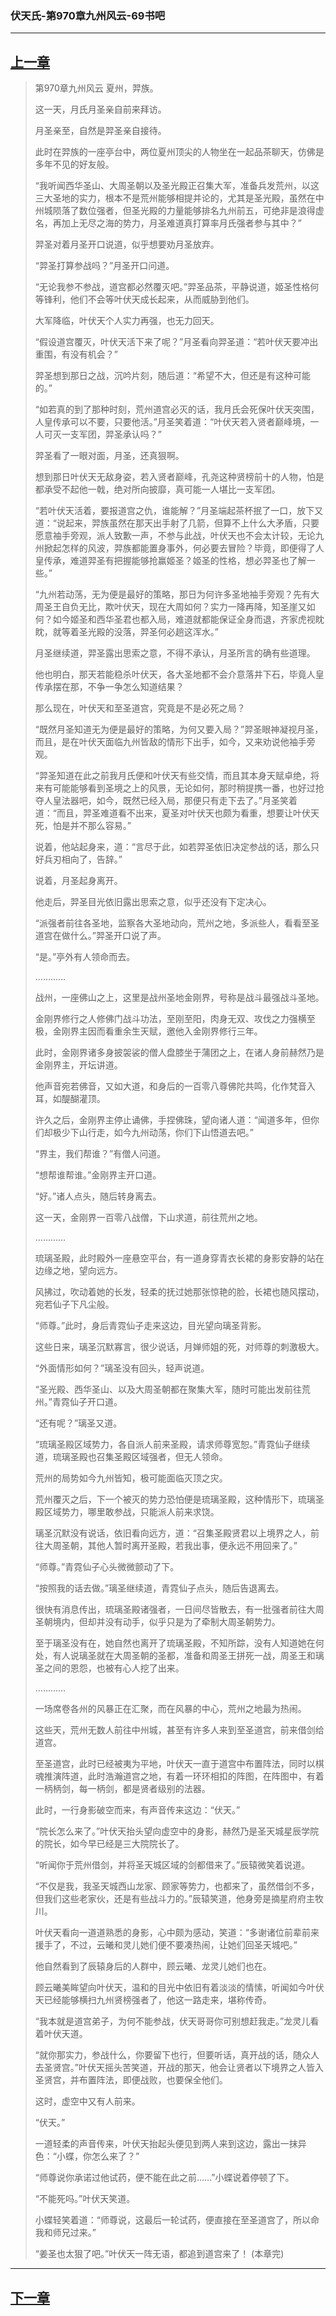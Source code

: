### 伏天氏-第970章九州风云-69书吧

--------
[上一章](./0570635aad1a156c099c5ce9b9a90fa3.md)
--------


>
>
>
>第970章九州风云
>夏州，羿族。
>
>这一天，月氏月圣亲自前来拜访。
>
>月圣亲至，自然是羿圣亲自接待。
>
>此时在羿族的一座亭台中，两位夏州顶尖的人物坐在一起品茶聊天，仿佛是多年不见的好友般。
>
>“我听闻西华圣山、大周圣朝以及圣光殿正召集大军，准备兵发荒州，以这三大圣地的实力，根本不是荒州能够相提并论的，尤其是圣光殿，虽然在中州城陨落了数位强者，但圣光殿的力量能够排名九州前五，可绝非是浪得虚名，再加上无尽之海的势力，月圣难道真打算率月氏强者参与其中？”
>
>羿圣对着月圣开口说道，似乎想要劝月圣放弃。
>
>“羿圣打算参战吗？”月圣开口问道。
>
>“无论我参不参战，道宫都必然覆灭吧。”羿圣品茶，平静说道，姬圣性格何等锋利，他们不会等叶伏天成长起来，从而威胁到他们。
>
>大军降临，叶伏天个人实力再强，也无力回天。
>
>“假设道宫覆灭，叶伏天活下来了呢？”月圣看向羿圣道：“若叶伏天要冲出重围，有没有机会？”
>
>羿圣想到那日之战，沉吟片刻，随后道：“希望不大，但还是有这种可能的。”
>
>“如若真的到了那种时刻，荒州道宫必灭的话，我月氏会死保叶伏天突围，人皇传承可以不要，只要他活。”月圣笑着道：“叶伏天若入贤者巅峰境，一人可灭一支军团，羿圣承认吗？”
>
>羿圣看了一眼对面，月圣，还真狠啊。
>
>想到那日叶伏天无敌身姿，若入贤者巅峰，孔尧这种贤榜前十的人物，怕是都承受不起他一戟，绝对所向披靡，真可能一人堪比一支军团。
>
>“若叶伏天活着，要报道宫之仇，谁能解？”月圣端起茶杯抿了一口，放下又道：“说起来，羿族虽然在那天出手射了几箭，但算不上什么大矛盾，只要愿意袖手旁观，派人致歉一声，不参与此战，叶伏天也不会太计较，无论九州掀起怎样的风波，羿族都能置身事外，何必要去冒险？毕竟，即便得了人皇传承，难道羿圣有把握能够抢赢姬圣？姬圣的性格，想必羿圣也了解一些。”
>
>“九州若动荡，无为便是最好的策略，那日为何许多圣地袖手旁观？先有大周圣王自负无比，欺叶伏天，现在大周如何？实力一降再降，知圣崖又如何？如今姬圣和西华圣君也都入局，难道就都能保证全身而退，齐家虎视眈眈，就等着圣光殿的没落，羿圣何必趟这浑水。”
>
>月圣继续道，羿圣露出思索之意，不得不承认，月圣所言的确有些道理。
>
>他也明白，那天若能稳杀叶伏天，各大圣地都不会介意落井下石，毕竟人皇传承摆在那，不争一争怎么知道结果？
>
>那么现在，叶伏天和至圣道宫，究竟是不是必死之局？
>
>“既然月圣知道无为便是最好的策略，为何又要入局？”羿圣眼神凝视月圣，而且，是在叶伏天面临九州皆敌的情形下出手，如今，又来劝说他袖手旁观。
>
>“羿圣知道在此之前我月氏便和叶伏天有些交情，而且其本身天赋卓绝，将来有可能能够看到圣境之上的风景，无论如何，那时稍提携一番，也好过抢夺人皇法器吧，如今，既然已经入局，那便只有走下去了。”月圣笑着道：“而且，羿圣难道看不出来，夏圣对叶伏天也颇为看重，想要让叶伏天死，怕是并不那么容易。”
>
>说着，他站起身来，道：“言尽于此，如若羿圣依旧决定参战的话，那么只好兵刃相向了，告辞。”
>
>说着，月圣起身离开。
>
>他走后，羿圣目光依旧露出思索之意，似乎还没有下定决心。
>
>“派强者前往各圣地，监察各大圣地动向，荒州之地，多派些人，看看至圣道宫在做什么。”羿圣开口说了声。
>
>“是。”亭外有人领命而去。
>
>…………
>
>战州，一座佛山之上，这里是战州圣地金刚界，号称是战斗最强战斗圣地。
>
>金刚界修行之人修佛门战斗功法，至刚至阳，肉身无双、攻伐之力强横至极，金刚界主因而看重余生天赋，邀他入金刚界修行三年。
>
>此时，金刚界诸多身披袈裟的僧人盘膝坐于蒲团之上，在诸人身前赫然乃是金刚界主，开坛讲道。
>
>他声音宛若佛音，又如大道，和身后的一百零八尊佛陀共鸣，化作梵音入耳，如醍醐灌顶。
>
>许久之后，金刚界主停止诵佛，手捏佛珠，望向诸人道：“闻道多年，但你们却极少下山行走，如今九州动荡，你们下山悟道去吧。”
>
>“界主，我们帮谁？”有僧人问道。
>
>“想帮谁帮谁。”金刚界主开口道。
>
>“好。”诸人点头，随后转身离去。
>
>这一天，金刚界一百零八战僧，下山求道，前往荒州之地。
>
>…………
>
>琉璃圣殿，此时殿外一座悬空平台，有一道身穿青衣长裙的身影安静的站在边缘之地，望向远方。
>
>风拂过，吹动着她的长发，轻柔的抚过她那张惊艳的脸，长裙也随风摆动，宛若仙子下凡尘般。
>
>“师尊。”此时，身后青霓仙子走来这边，目光望向璃圣背影。
>
>这些日来，璃圣沉默寡言，很少说话，月婵师姐的死，对师尊的刺激极大。
>
>“外面情形如何？”璃圣没有回头，轻声说道。
>
>“圣光殿、西华圣山、以及大周圣朝都在聚集大军，随时可能出发前往荒州。”青霓仙子开口道。
>
>“还有呢？”璃圣又道。
>
>“琉璃圣殿区域势力，各自派人前来圣殿，请求师尊宽恕。”青霓仙子继续道，琉璃圣殿也召集圣殿区域强者，但无人领命。
>
>荒州的局势如今九州皆知，极可能面临灭顶之灾。
>
>荒州覆灭之后，下一个被灭的势力恐怕便是琉璃圣殿，这种情形下，琉璃圣殿区域势力，哪里敢参战，只能派人前来求饶。
>
>璃圣沉默没有说话，依旧看向远方，道：“召集圣殿贤君以上境界之人，前往大周圣朝，其他人暂时离开圣殿，若我出事，便永远不用回来了。”
>
>“师尊。”青霓仙子心头微微颤动了下。
>
>“按照我的话去做。”璃圣继续道，青霓仙子点头，随后告退离去。
>
>很快有消息传出，琉璃圣殿诸强者，一日间尽皆散去，有一批强者前往大周圣朝境内，但却并没有动手，似乎只是为了牵制大周圣朝势力。
>
>至于璃圣没有在，她自然也离开了琉璃圣殿，不知所踪，没有人知道她在何处，有人说璃圣就在大周圣朝的圣都，准备和周圣王拼死一战，周圣王和璃圣之间的恩怨，也被有心人挖了出来。
>
>…………
>
>一场席卷各州的风暴正在汇聚，而在风暴的中心，荒州之地最为热闹。
>
>这些天，荒州无数人前往中州城，甚至有许多人来到至圣道宫，前来借剑给道宫。
>
>至圣道宫，此时已经被夷为平地，叶伏天一直于道宫中布置阵法，同时以棋魂推演阵道，此时浩瀚道宫之地，有着一环环相扣的阵图，在阵图中，有着一柄柄剑，每一柄剑，都是贤者级别的法器。
>
>此时，一行身影破空而来，有声音传来这边：“伏天。”
>
>“院长怎么来了。”叶伏天抬头望向虚空中的身影，赫然乃是圣天城星辰学院的院长，如今早已经是三大院院长了。
>
>“听闻你于荒州借剑，并将圣天城区域的剑都借来了。”辰辕微笑着说道。
>
>“不仅是我，我圣天城西山龙家、顾家等势力，也都来了，虽然借剑不多，但我们这些老家伙，还是有些战斗力的。”辰辕笑道，他身旁是摘星府府主牧川。
>
>叶伏天看向一道道熟悉的身影，心中颇为感动，笑道：“多谢诸位前辈前来援手了，不过，云曦和灵儿她们便不要凑热闹，让她们回圣天城吧。”
>
>他自然看到了辰辕身后的人群中，顾云曦、龙灵儿她们也在。
>
>顾云曦美眸望向叶伏天，温和的目光中依旧有着淡淡的情愫，听闻如今叶伏天已经能够横扫九州贤榜强者了，他这一路走来，堪称传奇。
>
>“我本就是道宫弟子，为何不能参战，伏天哥哥你可别想赶我走。”龙灵儿看着叶伏天道。
>
>“就你那实力，参战什么，你要留下也行，但要听话，真开战的话，随众人去圣贤宫。”叶伏天摇头苦笑道，开战的那天，他会让贤者以下境界之人皆入圣贤宫，并布置阵法，即便战败，也要保全他们。
>
>这时，虚空中又有人前来。
>
>“伏天。”
>
>一道轻柔的声音传来，叶伏天抬起头便见到两人来到这边，露出一抹异色：“小蝶，你怎么来了？”
>
>“师尊说你承诺过他试药，便不能在此之前……”小蝶说着停顿了下。
>
>“不能死吗。”叶伏天笑道。
>
>小蝶轻笑着道：“师尊说，这最后一轮试药，便直接在至圣道宫了，所以命我和师兄过来。”
>
>“姜圣也太狠了吧。”叶伏天一阵无语，都追到道宫来了！
>(本章完)
>
>

--------
[下一章](./c2b9039c8de70cf9f82ef464e3d402d0.md)
--------
